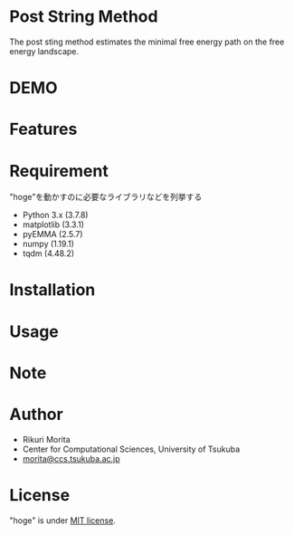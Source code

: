 # Post String Method

The post sting method estimates the minimal free energy path on the free energy landscape.
 
# DEMO
 

# Features
 
 
# Requirement
 
"hoge"を動かすのに必要なライブラリなどを列挙する
 
- Python 3.x (3.7.8)
 - matplotlib (3.3.1)
 - pyEMMA (2.5.7)
 - numpy (1.19.1)
 - tqdm (4.48.2)
 
# Installation
 

 
# Usage
 

 
# Note

 
# Author
 
 
- Rikuri Morita
- Center for Computational Sciences, University of Tsukuba
- morita@ccs.tsukuba.ac.jp
 
# License
 
"hoge" is under [MIT license](https://en.wikipedia.org/wiki/MIT_License).
